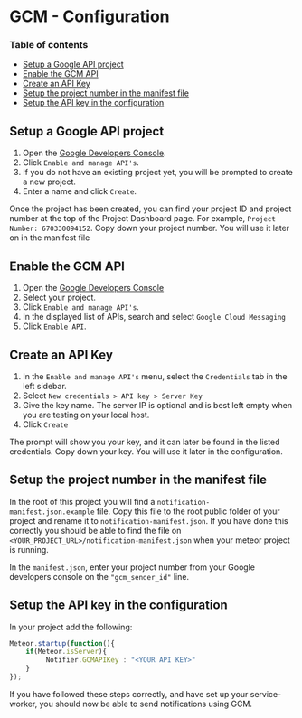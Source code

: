 
GCM - Configuration
===============

### Table of contents ###
* [Setup a Google API project](#setup-a-google-api-project)
* [Enable the GCM API](#enable-the-gcm-api) 
* [Create an API Key](#create-an-api-key) 
* [Setup the project number in the manifest file](#setup-the-project-number-in-the-manifest-file)
* [Setup the API key in the configuration](#setup-the-api-key-in-the-configuration)

Setup a Google API project
------------
1. Open the [Google Developers Console](https://console.developers.google.com).
2. Click `Enable and manage API's`.
3. If you do not have an existing project yet, you will be prompted to create a new project. 
4. Enter a name and click `Create`.

Once the project has been created, you can find your project ID and project number at the top of the Project Dashboard 
page. For example, `Project Number: 670330094152`.
Copy down your project number. You will use it later on in the manifest file


Enable the GCM API
------------
1. Open the [Google Developers Console](https://console.developers.google.com) 
2. Select your project.
3. Click `Enable and manage API's`.
4. In the displayed list of APIs, search and select `Google Cloud Messaging` 
5. Click `Enable API`.


Create an API Key
------------
1. In the `Enable and manage API's` menu, select the `Credentials` tab in the left sidebar.
2. Select `New credentials > API key > Server Key`
3. Give the key name. The server IP is optional and is best left empty when you are testing on your local host.
4. Click `Create`

The prompt will show you your key, and it can later be found in the listed credentials. Copy down your key. You will
use it later in the configuration.


Setup the project number in the manifest file
------------
In the root of this project you will find a `notification-manifest.json.example` file. Copy this file to the root public folder of 
your project and rename it to `notification-manifest.json`. If you have done this correctly you should be able to find the file
on `<YOUR_PROJECT_URL>/notification-manifest.json` when your meteor project is running.

In the `manifest.json`, enter your project number from your Google developers console on the `"gcm_sender_id"` line.

Setup the API key in the configuration
-----------
In your project add the following:

```javascript
Meteor.startup(function(){
    if(Meteor.isServer){
         Notifier.GCMAPIKey : "<YOUR API KEY>"
    }
});
```
If you have followed these steps correctly, and have set up your service-worker, you should now be able to send 
notifications using GCM.
